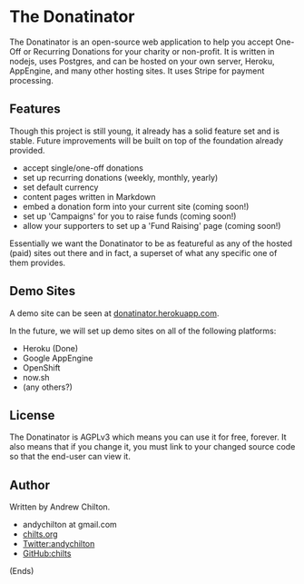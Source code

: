 # The Donatinator #

The Donatinator is an open-source web application to help you accept One-Off or Recurring Donations for your charity or
non-profit. It is written in nodejs, uses Postgres, and can be hosted on your own server, Heroku, AppEngine, and many
other hosting sites. It uses Stripe for payment processing.

## Features ##

Though this project is still young, it already has a solid feature set and is stable. Future improvements will be built
on top of the foundation already provided.

* accept single/one-off donations
* set up recurring donations (weekly, monthly, yearly)
* set default currency
* content pages written in Markdown
* embed a donation form into your current site (coming soon!)
* set up 'Campaigns' for you to raise funds (coming soon!)
* allow your supporters to set up a 'Fund Raising' page (coming soon!)

Essentially we want the Donatinator to be as featureful as any of the hosted (paid) sites out there and in fact, a
superset of what any specific one of them provides.

## Demo Sites ##

A demo site can be seen at [donatinator.herokuapp.com](https://donatinator.herokuapp.com/).

In the future, we will set up demo sites on all of the following platforms:

* Heroku (Done)
* Google AppEngine
* OpenShift
* now.sh
* (any others?)

## License ##

The Donatinator is AGPLv3 which means you can use it for free, forever. It also means that if you change it, you must
link to your changed source code so that the end-user can view it.

## Author ##

Written by Andrew Chilton.

* andychilton at gmail.com
* [chilts.org](https://chilts.org)
* [Twitter:andychilton](https://twitter.com/andychilton)
* [GitHub:chilts](https://github.com/chilts)

(Ends)
